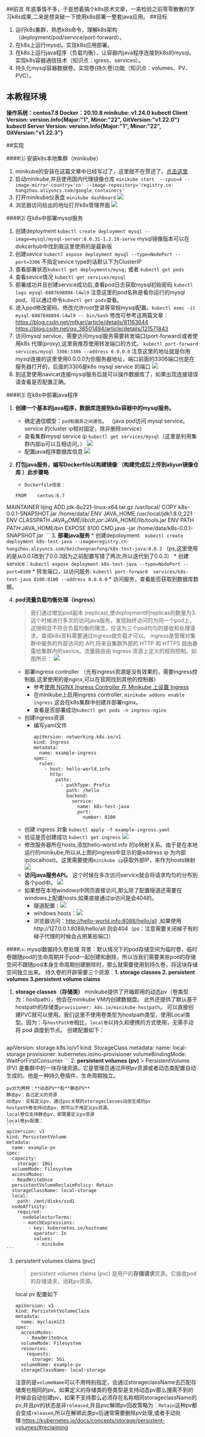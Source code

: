 ##前言
 年底事情不多，于是想着搞个k8s技术文章，一来检验之前零零散散的学习k8s成果,二来是想突破一下使用k8s部署一整套java应用。
##目标
 1. 运行k8s集群，熟悉k8s命令，理解k8s架构 （deployment/pod/service/port-forward）。
 2. 在k8s上运行mysql。实现k8s应用部署。
 3. 在k8s上运行java程序（负载均衡），让容器内java程序连接到k8s的mysql。实现k8s容器通信技术（知识点：igress、services）。
 4. 持久化mysql容器数据卷。实现卷(持久卷)功能（知识点：volumes、PV、PVC）。

## 本教程环境
 **操作系统：centos7.8
 Docker：20.10.8
 minikube: v1.24.0
 kubectl Client Version: version.Info{Major:"1", Minor:"22", GitVersion:"v1.22.0"} 
 kubectl Server Version: version.Info{Major:"1", Minor:"22", GitVersion:"v1.22.3"}**
 

##实现

####⑴ 安装k8s本地集群（minikube）
 1. minikube的安装在这篇文章中已经写过了，这里就不在赘述了。[点击这里](./minikube.md)
 2. 启动minikube,并且使用国内代理镜像仓库 `minikube start  --cpus=4 --image-mirror-country='cn' --image-repository='registry.cn-hangzhou.aliyuncs.com/google_containers' `
 3. 打开minikube仪表盘 `minikube dashboard` 
 ![](./application/command-minikube-dashboard.jpg)
 4. 浏览器访问给出的地址打开k8s管理界面
 ![](./application/web-minikube-dashboard.jpg)
 
####⑵ 在k8s中部署mysql服务
 1. 创建deployment `kubectl create deployment mysql --image=mysql/mysql-server:8.0.31-1.2.10-serve`  mysql镜像版本可以在dokcerhub中找到我这里使用的是最新版
 2. 创建sevice `kubectl expose deployment mysql --type=NodePort --port=3306` 不指定sevice type的话默认下为ClusterIP
 3. 查看部署状态`kubectl get deployments/mysq;` 或者 `kubectl get pods`
 4. 查看sevice情况 `kubectl get services/mysql`
 5. 部署成功并且创建service成功后,查看pod日志获取mysql初始密码 `kubectl logs mysql-6887698894-l4wl9` 注意这里的pod名称是看你运行的mysql pod，可以通过命令`kubectl get pods`查看。
 6. 进入pod修改密码、修改允许root登录等常规mysql配置。`kubectl exec -it mysql-6887698894-l4wl9 -- bin/bash` 修改可参考这两篇文章：https://blog.csdn.net/mfkarj/article/details/81163644  https://blog.csdn.net/qq_36501494/article/details/121571843
 7. 访问mysql service，需要访问mysql服务需要转发端口(port-forward)或者使用k8s 代理(proxy),这里我推荐使用转发端口的方式。 `kubectl port-forward services/mysql 3306:3306 --address 0.0.0.0`  注意这里的地址就是你用mysql连接的这里使用0.0.0.0为你服务器地址，端口前面的3306端口也是在服务器打开的，后面的3306是k8s mysql service 的端口
 ![](./application/command-kubectl-port-forward.jpg)
 8. 到这里使用navicat连接mysql服务后就可以操作数据库了，如果出现连接错误请查看是否配置正确。

####⑶ 在k8s中部署java程序
 1. **创建一个基本的java程序，数据库连接到k8s容器中的mysql服务。**
 	* 确定通信模型：`pod和服务之间通信`。 （java pod访问 mysql service。 service 的cluster ip相对固定，除非删除service）
 	* 查看集群mysql service ip `kubectl get services/mysql`（这里是利用集群内部ip可以互相访问，）
 	  ![](./application/command-kubectl-mysql-service.jpg)
 	* 配置java程序数据库信息
 	  ![](./application/docker-image-java-dbconfig.jpg)

 2. **打包java服务，编写Dockerfile以构建镜像 （构建完成后上传到aliyun镜像仓库 ）此步骤略**
    *  `Dockerfile信息：`
      ```
      FROM    centos:6.7
MAINTAINER    lijing
ADD jdk-8u221-linux-x64.tar.gz  /usr/local/
COPY k8s-0.0.1-SNAPSHOT.jar /home/data/
ENV  JAVA_HOME /usr/local/jdk1.8.0_221
ENV  CLASSPATH $JAVA_HOME/lib/dt.jar:$JAVA_HOME/lib/tools.jar
ENV  PATH $PATH:$JAVA_HOME/bin
EXPOSE    8100
CMD    java -jar /home/data/k8s-0.0.1-SNAPSHOT.jar
      ```
 3. **部署java服务**
 	* 创建depoloyment: ` kubectl create deployment k8s-test-java --image=registry.cn-hangzhou.aliyuncs.com/beichengnanfeng/k8s-test-java:0.0.3` （ps,这里使用的是从0.0.1改到了0.0.3因为之前配置写错了两次,所以迭代到了0.0.3）
 	* 创建service：`kubectl expose deployment k8s-test-java --type=NodePort --port=8100`
 	* 转发端口，以访问服务: `kubectl port-forward  services/k8s-test-java 8100:8100 --address 0.0.0.0`
 	* 访问服务，查看能否获取到数据库数据。

 4. **pod流量负载均衡处理（ingress）**
    > 我们通过增加pod副本 (replicas),使deployment的replicas的数量为3.这个时候进行多次的访问java服务，发现始终访问的为同一个pod上，这很明显不符合负载均衡的理念，应该为三个pod均匀的接收和处理请求，查阅k8s资料需要通过ingress做负载才可以。
    > ingress是管理对集群中服务的外部访问的 API,将来自集群外部的 HTTP 和 HTTPS 路由暴露给集群内的sevice。流量路由由 Ingress 资源上定义的规则控制。如图所示：
    > ![](./application/doc-k8s-ingress.jpg)
    
    * 部署ingress controller （光有ingress资源是没有效果的，需要ingress控制器,这里使用的是nginx,可以在官网找到其他的控制器）
      * 参考[使用 NGINX Ingress Controller 在 Minikube 上设置 Ingress](https://kubernetes.io/docs/tasks/access-application-cluster/ingress-minikube/)
      * 在minikube上启用ingress controller. `minikube addons enable ingress` 这会在k8s集群中创建并部署nginx。
      * 查看是否部署成功`kubectl get pods -n ingress-nginx`
    * 创建ingress资源
      * 编写yaml文件
        ```
        apiVersion: networking.k8s.io/v1
        kind: Ingress
        metadata:
          name: example-ingress
        spec:
          rules:
            - host: hello-world.info
              http: 
                paths:
                  - pathType: Prefix
                    path: /hello
                    backend:
                      service:
                        name: k8s-test-java
                        port:
                          number: 8100
        ```
     * 创建 ingress 对象  `kubectl apply -f example-ingress.yaml`
     * 验证是否创建成功 `kubectl get ingress`
      ![](./application/command-kubectl-get-ingress.jpg)
     * 修改服务器所在hosts,添加hello-world.info 的ip映射关系。由于是在本地运行的minikube,所以从上图的ingress中显示的是address ip 为内部ip(localhost)。这里需要使用`minikube ip`获取外部IP，来作为hosts映射
      ![](./application/command-minikube-ip.jpg)
     * **访问java服务API。** 这个时候在多次访问service就会将请求均匀的分布到各个pod中。 
      ![](./application/command-curl-java-api.jpg)
     * 如果想在本地windows中网页直接访问,那么除了配置隧道还需要在windows上配置hosts,如果直接通过ip访问是会404的。
       * 隧道配置：![](./application/command-secure-crt-channel.jpg)
       * windows hosts：![](./application/command-windows-hosts.jpg) 
       * 浏览器访问：http://hello-world.info:8088/hello/all ,如果使用http://127.0.0.1:8088/hello/all 则会404（ps：注意需要关闭梯子有的梯子代理的时候会占用某些端口）

  
####⑷ mysql数据持久卷处理
 背景：默认情况下的pod存储空间为临时卷，临时卷跟随pod的生命周期并于pod一起创建和删除，所以当我们需要某些pod的存储空间不跟随pod本身生命周期创建删除时，那么就需要使用到持久卷，将这块存储空间独立出来。
 持久卷的开辟需要三个资源：**1. storage classes 2. persistent volumes 3.persistent volume claims**
 1. **storage classes（存储类）**
	minikube提供了开箱即用的动态pv（卷类型为：hostpath），他会在minikube VM内创建数据盘。 此外还提供了默认基于hostpath的存储类`provisioner: k8s.io/minikube-hostpath`。 可以直接创建PVC就可以使用。我们这里不使用卷类型为hostpath类型，使用Local类型。因为：与`hostPath卷`相比，`local卷`以持久和便携的方式使用，无需手动将 pod 调度到节点。 创建配置如下：
    ```
   apiVersion: storage.k8s.io/v1
   kind: StorageClass
   metadata:
      name: local-storage
   provisioner: kubernetes.io/no-provisioner
   volumeBindingMode: WaitForFirstConsumer
    ```
 2. **persistent volumes (pv)**
 	> PersistentVolume (PV) 是集群中的一块存储资源。它是管理员通过声明pv资源或者动态类配置自动生成的。他是一种持久卷插件，生命周期独立。

	pv分为两种：**动态PV**和**静态PV**
    静态pv：自己定义的资源
    动态pv：没有定义pv，通过pvc关联的storageclasses动态生成的pv
    hostpath卷支持动态pv，即可以不用定义pv资源。
    local卷仅支持静态pv，即需要定义pv资源
	local卷pv配置：
    ```
    apiVersion: v1
    kind: PersistentVolume
    metadata:
      name: example-pv
    spec:
      capacity:
        storage: 10Gi
      volumeMode: Filesystem
      accessModes:
      - ReadWriteOnce
      persistentVolumeReclaimPolicy: Retain
      storageClassName: local-storage
      local:
        path: /mnt/disks/ssd1
      nodeAffinity:
        required:
          nodeSelectorTerms:
          - matchExpressions:
            - key: kubernetes.io/hostname
              operator: In
              values:
               - minikube
    ```
 3. persistent volumes claims (pvc)
    > persistent volumes claims (pvc) 是用户的**存储请求**资源。它接收pod的存储请求，消耗pv资源。

    local pv 配置如下
	```
    apiVersion: v1
    kind: PersistentVolumeClaim
    metadata:
      name: myclaim123
    spec:
      accessModes:
        - ReadWriteOnce
      volumeMode: Filesystem
      resources:
        requests:
          storage: 5Gi
      volumeName: example-pv
      storageClassName: local-storage
    ```
    注意的是`volumeName`可以不用特别指定，会通过storageclassName去匹配存储类也相同的pv。如果定义的存储类的卷类型是支持动态pv那么搜索不到的时候会自动创建pv，如果不支持那么必须存在名称相同storageclassName的pv,并且pv的状态是非`released`,并且pvc解绑pv回收策略为：`Retain`这种pv都会变成`released`,所以在解绑此类pv后通常需要删除pv处理,或者手动处理.https://kubernetes.io/docs/concepts/storage/persistent-volumes/#reclaiming
